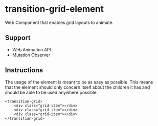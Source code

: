 # transition-grid-element
 Web Component that enables grid layouts to animate.

## Support
- Web Animation API
- Mutation Observer

## Instructions
The usage of the element is meant to be as easy as possible. This means that the element should only concern itself about the children it has and should be able to be used anywhere possible.
```
<transition-grid>
	<div class="grid-item"></div>
	<div class="grid-item"></div>
	<div class="grid-item"></div>
</transition-grid>
```